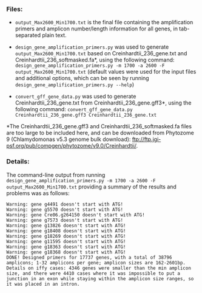 ### Files:
 
* `output_Max2600_Min1700.txt` is the final file containing the amplification primers and amplicon number/length information for all genes, in tab-separated plain text.

* `design_gene_amplification_primers.py` was used to generate `output_Max2600_Min1700.txt` based on Creinhardtii_236_gene.txt and Creinhardtii_236_softmasked.fa*, using the following command: `design_gene_amplification_primers.py -m 1700 -a 2600 -F output_Max2600_Min1700.txt` (default values were used for the input files and additional options, which can be seen by running `design_gene_amplification_primers.py --help`)

* `convert_gff_gene_data.py` was used to generate Creinhardtii_236_gene.txt from Creinhardtii_236_gene.gff3*, using the following command: `convert_gff_gene_data.py Creinhardtii_236_gene.gff3 Creinhardtii_236_gene.txt`

*The Creinhardtii_236_gene.gff3 and Creinhardtii_236_softmasked.fa files are too large to be included here, and can be downloaded from Phytozome 9 (Chlamydomonas v5.3 genome bulk download): ftp://ftp.jgi-psf.org/pub/compgen/phytozome/v9.0/Creinhardtii/.

### Details:

The command-line output from running `design_gene_amplification_primers.py -m 1700 -a 2600 -F output_Max2600_Min1700.txt` providing a summary of the results and problems was as follows:

    Warning: gene g4491 doesn't start with ATG!
    Warning: gene g5570 doesn't start with ATG!
    Warning: gene Cre06.g264150 doesn't start with ATG!
    Warning: gene g7573 doesn't start with ATG!
    Warning: gene g13826 doesn't start with ATG!
    Warning: gene g18408 doesn't start with ATG!
    Warning: gene g18269 doesn't start with ATG!
    Warning: gene g11595 doesn't start with ATG!
    Warning: gene g18363 doesn't start with ATG!
    Warning: gene g18368 doesn't start with ATG!
    DONE! Designed primers for 17737 genes, with a total of 38796 amplicons; 1-32 amplicons per gene; amplicon sizes are 162-2601bp.
    Details on iffy cases: 4346 genes were smaller than the min amplicon size, and there were 4410 cases where it was impossible to put a junction in an exon while staying within the amplicon size ranges, so it was placed in an intron.
